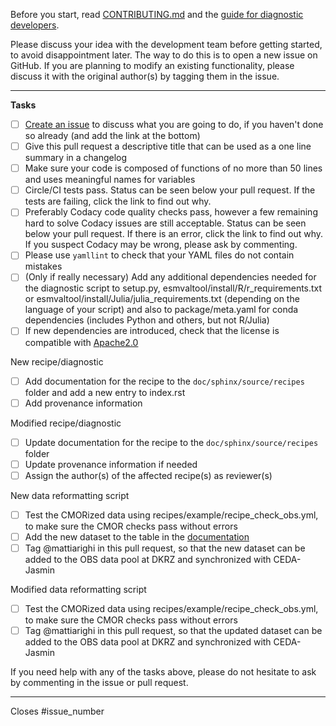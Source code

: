 Before you start, read [CONTRIBUTING.md](https://github.com/ESMValGroup/ESMValTool/blob/master/CONTRIBUTING.md) and the [guide for diagnostic developers](https://esmvaltool.readthedocs.io/en/latest/esmvaldiag/index.html).

Please discuss your idea with the development team before getting started, to avoid disappointment later. The way to do this is to open a new issue on GitHub. If you are planning to modify an existing functionality, please discuss it with the original author(s) by tagging them in the issue.

* * *

**Tasks**

-   [ ] [Create an issue](https://github.com/ESMValGroup/ESMValTool/issues) to discuss what you are going to do, if you haven't done so already (and add the link at the bottom)
-   [ ] Give this pull request a descriptive title that can be used as a one line summary in a changelog
-   [ ] Make sure your code is composed of functions of no more than 50 lines and uses meaningful names for variables
-   [ ] Circle/CI tests pass. Status can be seen below your pull request. If the tests are failing, click the link to find out why.
-   [ ] Preferably Codacy code quality checks pass, however a few remaining hard to solve Codacy issues are still acceptable. Status can be seen below your pull request. If there is an error, click the link to find out why. If you suspect Codacy may be wrong, please ask by commenting.
-   [ ] Please use `yamllint` to check that your YAML files do not contain mistakes 
-   [ ] (Only if really necessary) Add any additional dependencies needed for the diagnostic script to setup.py, esmvaltool/install/R/r_requirements.txt or esmvaltool/install/Julia/julia_requirements.txt (depending on the language of your script) and also to package/meta.yaml for conda dependencies (includes Python and others, but not R/Julia)
-   [ ] If new dependencies are introduced, check that the license is compatible with [Apache2.0](https://github.com/ESMValGroup/ESMValTool/blob/master/LICENSE)

New recipe/diagnostic

-   [ ] Add documentation for the recipe to the `doc/sphinx/source/recipes` folder and add a new entry to index.rst
-   [ ] Add provenance information

Modified recipe/diagnostic

-   [ ] Update documentation for the recipe to the `doc/sphinx/source/recipes` folder
-   [ ] Update provenance information if needed
-   [ ] Assign the author(s) of the affected recipe(s) as reviewer(s)

New data reformatting script

-   [ ] Test the CMORized data using recipes/example/recipe_check_obs.yml, to make sure the CMOR checks pass without errors
-   [ ] Add the new dataset to the table in the [documentation](https://esmvaltool.readthedocs.io/en/latest/getting_started/inputdata.html)
-   [ ] Tag @mattiarighi in this pull request, so that the new dataset can be added to the OBS data pool at DKRZ and synchronized with CEDA-Jasmin

Modified data reformatting script

-   [ ] Test the CMORized data using recipes/example/recipe_check_obs.yml, to make sure the CMOR checks pass without errors
-   [ ] Tag @mattiarighi in this pull request, so that the updated dataset can be added to the OBS data pool at DKRZ and synchronized with CEDA-Jasmin

If you need help with any of the tasks above, please do not hesitate to ask by commenting in the issue or pull request.

* * *

Closes #issue_number
